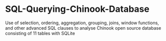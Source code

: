 # SQL-Querying-Chinook-Database
Use of selection, ordering, aggregation, grouping, joins, window functions, and other advanced SQL clauses to analyse Chinook open source database consisting of 11 tables with SQLite

